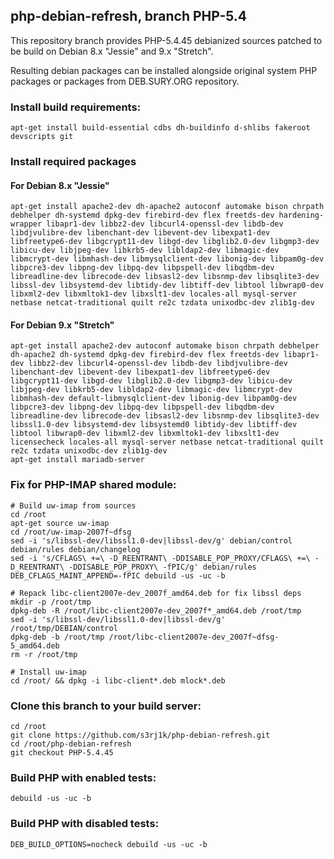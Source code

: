 ## php-debian-refresh, branch PHP-5.4

This repository branch provides PHP-5.4.45 debianized sources patched to be build on Debian 8.x "Jessie" and 9.x "Stretch".

Resulting debian packages can be installed alongside original system PHP packages or packages from DEB.SURY.ORG repository.

### Install build requirements:

```
apt-get install build-essential cdbs dh-buildinfo d-shlibs fakeroot devscripts git
```

### Install required packages

#### For Debian 8.x "Jessie"

```
apt-get install apache2-dev dh-apache2 autoconf automake bison chrpath debhelper dh-systemd dpkg-dev firebird-dev flex freetds-dev hardening-wrapper libapr1-dev libbz2-dev libcurl4-openssl-dev libdb-dev libdjvulibre-dev libenchant-dev libevent-dev libexpat1-dev libfreetype6-dev libgcrypt11-dev libgd-dev libglib2.0-dev libgmp3-dev libicu-dev libjpeg-dev libkrb5-dev libldap2-dev libmagic-dev libmcrypt-dev libmhash-dev libmysqlclient-dev libonig-dev libpam0g-dev libpcre3-dev libpng-dev libpq-dev libpspell-dev libqdbm-dev libreadline-dev librecode-dev libsasl2-dev libsnmp-dev libsqlite3-dev libssl-dev libsystemd-dev libtidy-dev libtiff-dev libtool libwrap0-dev libxml2-dev libxmltok1-dev libxslt1-dev locales-all mysql-server netbase netcat-traditional quilt re2c tzdata unixodbc-dev zlib1g-dev
```
#### For Debian 9.x "Stretch"

```
apt-get install apache2-dev autoconf automake bison chrpath debhelper dh-apache2 dh-systemd dpkg-dev firebird-dev flex freetds-dev libapr1-dev libbz2-dev libcurl4-openssl-dev libdb-dev libdjvulibre-dev libenchant-dev libevent-dev libexpat1-dev libfreetype6-dev libgcrypt11-dev libgd-dev libglib2.0-dev libgmp3-dev libicu-dev libjpeg-dev libkrb5-dev libldap2-dev libmagic-dev libmcrypt-dev libmhash-dev default-libmysqlclient-dev libonig-dev libpam0g-dev libpcre3-dev libpng-dev libpq-dev libpspell-dev libqdbm-dev libreadline-dev librecode-dev libsasl2-dev libsnmp-dev libsqlite3-dev libssl1.0-dev libsystemd-dev libsystemd0 libtidy-dev libtiff-dev libtool libwrap0-dev libxml2-dev libxmltok1-dev libxslt1-dev licensecheck locales-all mysql-server netbase netcat-traditional quilt re2c tzdata unixodbc-dev zlib1g-dev
apt-get install mariadb-server
```

### Fix for PHP-IMAP shared module:

```
# Build uw-imap from sources
cd /root
apt-get source uw-imap
cd /root/uw-imap-2007f~dfsg
sed -i 's/libssl-dev/libssl1.0-dev|libssl-dev/g' debian/control debian/rules debian/changelog
sed -i 's/CFLAGS\ +=\ -D_REENTRANT\ -DDISABLE_POP_PROXY/CFLAGS\ +=\ -D_REENTRANT\ -DDISABLE_POP_PROXY\ -fPIC/g' debian/rules
DEB_CFLAGS_MAINT_APPEND=-fPIC debuild -us -uc -b

# Repack libc-client2007e-dev_2007f_amd64.deb for fix libssl deps
mkdir -p /root/tmp
dpkg-deb -R /root/libc-client2007e-dev_2007f*_amd64.deb /root/tmp
sed -i 's/libssl-dev/libssl1.0-dev|libssl-dev/g' /root/tmp/DEBIAN/control
dpkg-deb -b /root/tmp /root/libc-client2007e-dev_2007f~dfsg-5_amd64.deb
rm -r /root/tmp

# Install uw-imap
cd /root/ && dpkg -i libc-client*.deb mlock*.deb
```

### Clone this branch to your build server:

```
cd /root
git clone https://github.com/s3rj1k/php-debian-refresh.git
cd /root/php-debian-refresh
git checkout PHP-5.4.45
```

### Build PHP with enabled tests:

```
debuild -us -uc -b
```

### Build PHP with disabled tests:

```
DEB_BUILD_OPTIONS=nocheck debuild -us -uc -b
```
